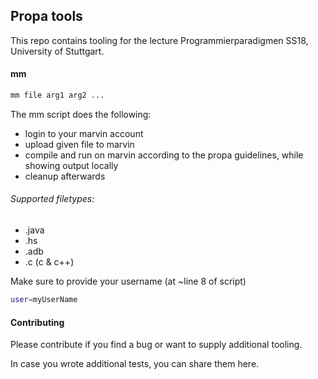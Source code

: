 ## Propa tools

This repo contains tooling for the lecture Programmierparadigmen SS18, University of Stuttgart.

#### mm
```sh
mm file arg1 arg2 ...
```

The mm script does the following:

- login to your marvin account
- upload given file to marvin
- compile and run on marvin according to the propa guidelines, while showing output locally
- cleanup afterwards

###### Supported filetypes:
- .java
- .hs
- .adb
- .c (c & c++)

Make sure to provide your username (at ~line 8 of script)
```sh
user=myUserName
```

#### Contributing
Please contribute if you find a bug or want to supply additional tooling. 

In case you wrote additional tests, you can share them here.

